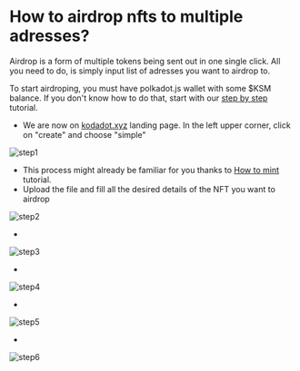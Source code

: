 # How to airdrop nfts to multiple adresses?

Airdrop is a form of multiple tokens being sent out in one single click. All you need to do, is simply input list of adresses you want to airdrop to.

To start airdroping, you must  have polkadot.js wallet with some $KSM balance. If you don't know how to do that, start with our [step by step](how_to_create_wallet.md) tutorial.

- We are now on [kodadot.xyz](https://kodadot.xyz/#!) landing page. In the left upper corner, click on "create" and choose "simple"

![step1](/how_to_airdrop/step1.png)

- This process might already be familiar for you thanks to [How to mint](how_to_mint.md) tutorial. 
- Upload the file and fill all the desired details of the NFT you want to airdrop  

![step2](/how_to_airdrop/step2.png)

- 

![step3](/how_to_airdrop/step3.png)

- 

![step4](/how_to_airdrop/step4.png)
  
- 

![step5](/how_to_airdrop/step5.png)

- 

![step6](/how_to_airdrop/step6.png)